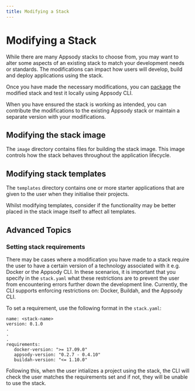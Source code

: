```yaml
---
title: Modifying a Stack
---
```


# Modifying a Stack

While there are many Appsody stacks to choose from, you may want to alter some aspects of an existing stack to match your development needs or standards. The modifications can impact how users will develop, build and deploy applications using the stack.

Once you have made the necessary modifications, you can [package](/content/docs/stacks/package.md) the modified stack and test it locally using Appsody CLI.

When you have ensured the stack is working as intended, you can contribute the modifications to the existing Appsody stack or maintain a separate version with your modifications.


## Modifying the stack image
The `image` directory contains files for building the stack image. This image controls how the stack behaves throughout the application lifecycle.


## Modifying stack templates
The `templates` directory contains one or more starter applications that are given to the user when they initialise their projects. 

Whilst modifying templates, consider if the functionality may be better placed in the stack image itself to affect all templates.

## Advanced Topics

### Setting stack requirements

There may be cases where a modification you have made to a stack require the user to have a certain version of a technology associated with it e.g. Docker or the Appsody CLI. In these scenarios, it is important that you specify in the `stack.yaml` what these restrictions are to prevent the user from encountering errors further down the development line. Currently, the CLI supports enforcing restrictions on: Docker, Buildah, and the Appsody CLI.

To set a requirement, use the following format in the `stack.yaml`:
```
name: <stack-name>
version: 0.1.0
.
.
.
requirements:
   docker-version: ">= 17.09.0"
   appsody-version: "0.2.7 - 0.4.10"
   buildah-version: "<= 1.10.0"
```

Following this, when the user intializes a project using the stack, the CLI will check the user matches the requirements set and if not, they will be unable to use the stack.